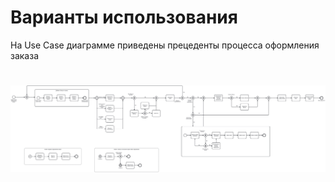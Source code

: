 # Варианты использования

На Use Case диаграмме приведены прецеденты процесса оформления заказа


# ![](diagrams/OrderMeal-BP.png)
